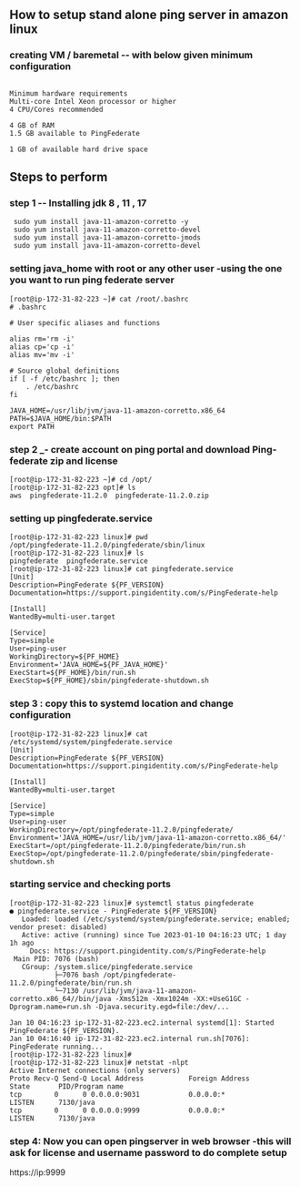 ## How to setup stand alone ping server in amazon linux 

### creating VM / baremetal -- with below given minimum configuration 

```

Minimum hardware requirements
Multi-core Intel Xeon processor or higher
4 CPU/Cores recommended

4 GB of RAM
1.5 GB available to PingFederate

1 GB of available hard drive space
```

## Steps to perform 

### step 1 -- Installing jdk 8 , 11 , 17 

```
 sudo yum install java-11-amazon-corretto -y
 sudo yum install java-11-amazon-corretto-devel
 sudo yum install java-11-amazon-corretto-jmods
 sudo yum install java-11-amazon-corretto-devel
```

### setting java_home with root or any other user -using the one you want to run ping federate server

```
[root@ip-172-31-82-223 ~]# cat /root/.bashrc 
# .bashrc

# User specific aliases and functions

alias rm='rm -i'
alias cp='cp -i'
alias mv='mv -i'

# Source global definitions
if [ -f /etc/bashrc ]; then
	. /etc/bashrc
fi

JAVA_HOME=/usr/lib/jvm/java-11-amazon-corretto.x86_64
PATH=$JAVA_HOME/bin:$PATH
export PATH

```

### step 2 _- create account on ping portal and download Ping-federate zip and license 

```
[root@ip-172-31-82-223 ~]# cd /opt/
[root@ip-172-31-82-223 opt]# ls
aws  pingfederate-11.2.0  pingfederate-11.2.0.zip
```

### setting up pingfederate.service 

```
[root@ip-172-31-82-223 linux]# pwd
/opt/pingfederate-11.2.0/pingfederate/sbin/linux
[root@ip-172-31-82-223 linux]# ls
pingfederate  pingfederate.service
[root@ip-172-31-82-223 linux]# cat pingfederate.service 
[Unit]
Description=PingFederate ${PF_VERSION}
Documentation=https://support.pingidentity.com/s/PingFederate-help

[Install]
WantedBy=multi-user.target

[Service]
Type=simple
User=ping-user
WorkingDirectory=${PF_HOME}
Environment='JAVA_HOME=${PF_JAVA_HOME}'
ExecStart=${PF_HOME}/bin/run.sh
ExecStop=${PF_HOME}/sbin/pingfederate-shutdown.sh
```

### step 3 : copy this to systemd location and change configuration 

```
[root@ip-172-31-82-223 linux]# cat /etc/systemd/system/pingfederate.service 
[Unit]
Description=PingFederate ${PF_VERSION}
Documentation=https://support.pingidentity.com/s/PingFederate-help

[Install]
WantedBy=multi-user.target

[Service]
Type=simple
User=ping-user
WorkingDirectory=/opt/pingfederate-11.2.0/pingfederate/
Environment='JAVA_HOME=/usr/lib/jvm/java-11-amazon-corretto.x86_64/'
ExecStart=/opt/pingfederate-11.2.0/pingfederate/bin/run.sh
ExecStop=/opt/pingfederate-11.2.0/pingfederate/sbin/pingfederate-shutdown.sh
```

### starting service and checking ports 

```
[root@ip-172-31-82-223 linux]# systemctl status pingfederate
● pingfederate.service - PingFederate ${PF_VERSION}
   Loaded: loaded (/etc/systemd/system/pingfederate.service; enabled; vendor preset: disabled)
   Active: active (running) since Tue 2023-01-10 04:16:23 UTC; 1 day 1h ago
     Docs: https://support.pingidentity.com/s/PingFederate-help
 Main PID: 7076 (bash)
   CGroup: /system.slice/pingfederate.service
           ├─7076 bash /opt/pingfederate-11.2.0/pingfederate/bin/run.sh
           └─7130 /usr/lib/jvm/java-11-amazon-corretto.x86_64//bin/java -Xms512m -Xmx1024m -XX:+UseG1GC -Dprogram.name=run.sh -Djava.security.egd=file:/dev/...

Jan 10 04:16:23 ip-172-31-82-223.ec2.internal systemd[1]: Started PingFederate ${PF_VERSION}.
Jan 10 04:16:40 ip-172-31-82-223.ec2.internal run.sh[7076]: PingFederate running...
[root@ip-172-31-82-223 linux]# 
[root@ip-172-31-82-223 linux]# netstat -nlpt 
Active Internet connections (only servers)
Proto Recv-Q Send-Q Local Address           Foreign Address         State       PID/Program name    
tcp        0      0 0.0.0.0:9031            0.0.0.0:*               LISTEN      7130/java           
tcp        0      0 0.0.0.0:9999            0.0.0.0:*               LISTEN      7130/java  
```

### step 4: Now you can open pingserver in web browser -this will ask for license and username password to do complete setup

https://ip:9999


